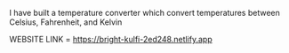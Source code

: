 I have built a temperature converter which convert temperatures between Celsius, Fahrenheit, and Kelvin 

WEBSITE LINK = https://bright-kulfi-2ed248.netlify.app
